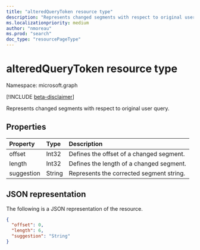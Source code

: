 ```yaml
---
title: "alteredQueryToken resource type"
description: "Represents changed segments with respect to original user query."
ms.localizationpriority: medium
author: "nmoreau"
ms.prod: "search"
doc_type: "resourcePageType"
---
```


# alteredQueryToken resource type

Namespace: microsoft.graph

[!INCLUDE [beta-disclaimer](../../includes/beta-disclaimer.md)]

Represents changed segments with respect to original user query.

## Properties

| Property     | Type        | Description |
|:-------------|:------------|:------------|
|offset|Int32| Defines the offset of a changed segment.|
|length|Int32| Defines the length of a changed segment.|
|suggestion|String| Represents the corrected segment string.|

## JSON representation

The following is a JSON representation of the resource.

<!-- {
  "blockType": "resource",
  "optionalProperties": [

  ],
  "@odata.type": "microsoft.graph.alteredQueryToken",
  "baseType": null
}-->

```json
{
  "offset": 0,
  "length": 6,
  "suggestion": "String"
}
```

